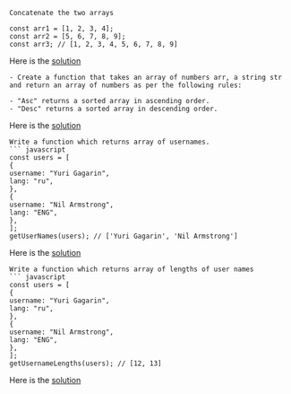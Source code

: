 ```
Concatenate the two arrays
```

```
const arr1 = [1, 2, 3, 4];
const arr2 = [5, 6, 7, 8, 9];
const arr3; // [1, 2, 3, 4, 5, 6, 7, 8, 9]
```

Here is the [solution](1.concatenate.js)

```
- Create a function that takes an array of numbers arr, a string str
and return an array of numbers as per the following rules:

- "Asc" returns a sorted array in ascending order.
- "Desc" returns a sorted array in descending order.
```

Here is the [solution](2.ascending_descending.js)

````
Write a function which returns array of usernames.
``` javascript
const users = [
{
username: "Yuri Gagarin",
lang: "ru",
},
{
username: "Nil Armstrong",
lang: "ENG",
},
];
getUserNames(users); // ['Yuri Gagarin', 'Nil Armstrong']
````

Here is the [solution](3.usernames.js)

````
Write a function which returns array of lengths of user names
``` javascript
const users = [
{
username: "Yuri Gagarin",
lang: "ru",
},
{
username: "Nil Armstrong",
lang: "ENG",
},
];
getUsernameLengths(users); // [12, 13]
````

Here is the [solution](4.usernames_length.js)
